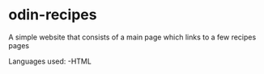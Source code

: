 # odin-recipes

A simple website that consists of a main page which links to a few recipes pages

Languages used:
  -HTML